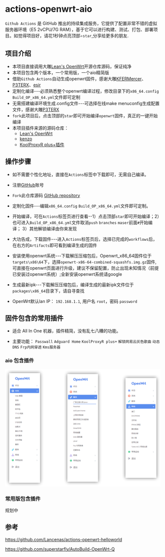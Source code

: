 # actions-openwrt-aio

`Github Actions` 是 GitHub 推出的持续集成服务，它提供了配置非常不错的虚拟服务器环境（E5 2vCPU/7G RAM），基于它可以进行构建、测试、打包、部署项目。如觉得项目好，请花1秒钟点亮顶部`⭐star`,分享给更多的朋友.

## 项目介绍

- 本项目直接调用大雕[Lean's OpenWrt](https://github.com/coolsnowwolf/lede)开源仓库源码，保证纯净
- 本项目包含两个版本，一个常用版，一个aio精简版
- 借助`Github Actions`自动生成openwrt固件，感谢大雕[KFERMercer](https://github.com/KFERMercer/OpenWrt-CI)、[P3TERX](https://github.com/P3TERX/Actions-OpenWrt)、[esir](https://github.com/esirplayground/AutoBuild-OpenWrt)
- 定制化编译---必须熟悉整个openwrt编译过程，修改目录下的`x86_64.config` `Build_OP_x86_64.yml`文件即可定制
- 无需搭建编译环境生成.config文件---可选择在线make menuconfig生成配置文件，感谢大雕[P3TERX](https://github.com/P3TERX/debugger-action)
- `fork`此项目后，点击顶部的`star`即可开始编译`openwrt`固件，真正的一键开始编译
- 本项目插件来源的源码仓库：
  - [Lean's OpenWrt](https://github.com/coolsnowwolf/lede)
  - [kenzo](https://github.com/kenzok8/openwrt-packages)
  - [KoolProxyR plus+插件](https://github.com/cnzd/luci-app-koolproxyR)

## 操作步骤

- 如不需要个性化地址，直接在`Actions`标签中下载即可，无需自己编译。

- 注册[GitHub](https://github.com/join)账号

- `Fork`此仓库源码 [GitHub repository](https://github.com/superstarfly/AutoBuild-OpenWrt-Q)

- 定制化固件---编辑`x86_64.config` `Build_OP_x86_64.yml`文件即可定制。

- 开始编译，可在`Actions`标签页进行查看--1）点击顶部`star`即可开始编译；2）也可进入`Build_OP_x86_64.yml`文件取消`push` `branches` `maser`前面`#`开始编译； 3）其他解锁编译由你来发现

- 大功告成，下载固件---进入`Actions`标签页后，选择已完成的`workflows`后，在右方的`Artifacts`即可看到编译生成的固件

- 安装使用openwrt系统---下载解压压缩包后，Openwrt_x86_64固件位于`targets\x86\64`下，选择`openwrt-x86-64-combined-squashfs.img.gz`固件,可直接在openwrt页面进行升级，建议不保留配置，防止出现未知情况（前提已安装过openwrt系统）;全新安装openwrt系统请google

- 生成最新ipk---下载解压压缩包后，编译生成的最新ipk文件位于`packages\x86_64`目录下，请自寻查找

- OpenWrt默认lan IP： `192.168.1.1`, 用户名 `root`，密码 `password`

## 固件包含的常用插件

- 适合 All In One 机器，插件精简，没有乱七八糟的功能。

- 主要功能： `Passwall` `Adguard Home` `KoolProxyR plus+` `解锁网易云灰色歌曲` `动态DNS` `Frp内网穿透` `Kms服务器`


### aio 包含插件

![aio插件](img/aio.png)

### 常用版包含插件

规划中


## 参考

https://github.com/Lancenas/actions-openwrt-helloworld

https://github.com/superstarfly/AutoBuild-OpenWrt-Q